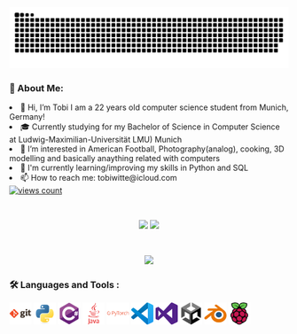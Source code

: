 <!--- snake -->
<div align="center">
  <img  src="https://github.com/1999AZZAR/1999AZZAR/blob/readme/resources/img/grid-snake.svg"
       alt="snake" /></a>
</div>

<!--- about me -->

### 📖 About Me:
<div class="info-box">
  <li>👋 Hi, I’m Tobi I am a 22 years old computer science student from Munich, Germany! </li>
  <li>🎓 Currently studying for my Bachelor of Science in Computer Science at Ludwig-Maximilian-Universität LMU) Munich</li>
  <li>👀 I’m interested in American Football, Photography(analog), cooking, 3D modelling and basically anaything related with computers </li>
  <li>🌱 I'm currently learning/improving my skills in Python and SQL</li>
  <li>📫 How to reach me: tobiwitte@icloud.com</li>
  <a href="github.com/WobiWanKenobi" target="_blank">
        <img src="https://komarev.com/ghpvc/?username=WobiWanKenobi&style=for-the-badge&label=PROFILE+VIEWS" height="25" alt="views count">
  </a>
</div>

&nbsp;

<!--- git hub stats -->

<div align="center" width="100%" margin-top="20px">
  <img src="https://github-readme-stats.vercel.app/api?username=WobiWanKenobi&show_icons=true&theme=nightowl"/> 
  <img src="https://github-readme-streak-stats.herokuapp.com/?user=WobiWanKenobi&theme=nightowl"/>
</div>

&nbsp;

<div align="center" width="100%">  
  <img src="https://github-readme-stats.vercel.app/api/top-langs/?username=WobiWanKenobi&theme=nightowl"/>
</div>




### :hammer_and_wrench: Languages and Tools :

<div display:flex>
    <img src="https://github.com/devicons/devicon/blob/master/icons/git/git-original-wordmark.svg" title="Git" **alt="Git" width="40" height="40"/>
    <img src="https://github.com/devicons/devicon/blob/master/icons/python/python-original.svg" title="Python" **alt="Python" width="40" height="40"/>
    <img src="https://github.com/devicons/devicon/blob/master/icons/csharp/csharp-original.svg" title="CSharp" **alt="CSharp" width="40" height="40"/>
    <img src="https://github.com/devicons/devicon/blob/master/icons/java/java-plain-wordmark.svg" title="Java" **alt="Java" width="40" height="40"/>
    <img src="https://github.com/devicons/devicon/blob/master/icons/pytorch/pytorch-plain-wordmark.svg" title="PyTorch" **alt="PyTorch" width="40" height="40"/>
    <img src="https://github.com/devicons/devicon/blob/master/icons/vscode/vscode-original.svg" title="VSCode" **alt="VSCode" width="40" height="40"/>
    <img src="https://github.com/devicons/devicon/blob/master/icons/visualstudio/visualstudio-plain.svg" title="VisualStudio" **alt="VisualStudio" width="40" height="40"/>
    <img src="https://github.com/devicons/devicon/blob/master/icons/unity/unity-original.svg" title="Unity" **alt="Unity" width="40" height="40"/>
    <img src="https://github.com/devicons/devicon/blob/master/icons/blender/blender-original.svg" title="Blender" **alt="Blender" width="40" height="40" />
    <img src="https://github.com/devicons/devicon/blob/master/icons/raspberrypi/raspberrypi-original.svg" title="RaspberryPi" **alt="RaspberryPi" width="40" height="40" />
</div>

<!---
WobiWanKenobi/WobiWanKenobi is a ✨ special ✨ repository because its `README.md` (this file) appears on your GitHub profile.
You can click the Preview link to take a look at your changes.
--->
